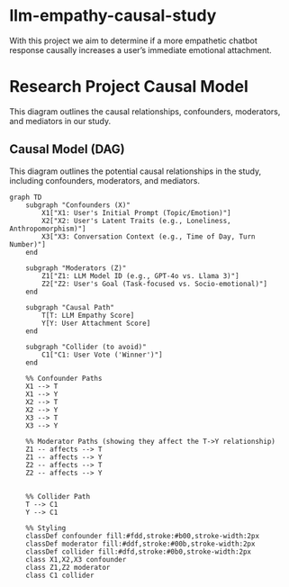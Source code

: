 # llm-empathy-causal-study
With this project we aim to determine if a more empathetic chatbot response causally increases a user’s immediate emotional attachment.

# Research Project Causal Model

This diagram outlines the causal relationships, confounders, moderators, and mediators in our study.

## Causal Model (DAG)

This diagram outlines the potential causal relationships in the study, including confounders, moderators, and mediators.

```mermaid
graph TD
    subgraph "Confounders (X)"
        X1["X1: User's Initial Prompt (Topic/Emotion)"]
        X2["X2: User's Latent Traits (e.g., Loneliness, Anthropomorphism)"]
        X3["X3: Conversation Context (e.g., Time of Day, Turn Number)"]
    end
    
    subgraph "Moderators (Z)"
        Z1["Z1: LLM Model ID (e.g., GPT-4o vs. Llama 3)"]
        Z2["Z2: User's Goal (Task-focused vs. Socio-emotional)"]
    end

    subgraph "Causal Path"
        T[T: LLM Empathy Score]
        Y[Y: User Attachment Score]
    end

    subgraph "Collider (to avoid)"
        C1["C1: User Vote ('Winner')"]
    end

    %% Confounder Paths
    X1 --> T
    X1 --> Y
    X2 --> T
    X2 --> Y
    X3 --> T
    X3 --> Y

    %% Moderator Paths (showing they affect the T->Y relationship)
    Z1 -- affects --> T
    Z1 -- affects --> Y
    Z2 -- affects --> T
    Z2 -- affects --> Y


    %% Collider Path
    T --> C1
    Y --> C1

    %% Styling
    classDef confounder fill:#fdd,stroke:#b00,stroke-width:2px
    classDef moderator fill:#ddf,stroke:#00b,stroke-width:2px
    classDef collider fill:#dfd,stroke:#0b0,stroke-width:2px
    class X1,X2,X3 confounder
    class Z1,Z2 moderator
    class C1 collider